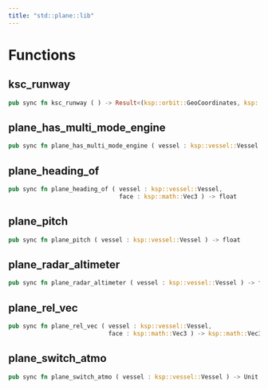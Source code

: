 ```yaml
---
title: "std::plane::lib"
---
```




# Functions


## ksc_runway

```rust
pub sync fn ksc_runway ( ) -> Result<(ksp::orbit::GeoCoordinates, ksp::orbit::GeoCoordinates), string>
```



## plane_has_multi_mode_engine

```rust
pub sync fn plane_has_multi_mode_engine ( vessel : ksp::vessel::Vessel ) -> bool
```



## plane_heading_of

```rust
pub sync fn plane_heading_of ( vessel : ksp::vessel::Vessel,
                               face : ksp::math::Vec3 ) -> float
```



## plane_pitch

```rust
pub sync fn plane_pitch ( vessel : ksp::vessel::Vessel ) -> float
```



## plane_radar_altimeter

```rust
pub sync fn plane_radar_altimeter ( vessel : ksp::vessel::Vessel ) -> float
```



## plane_rel_vec

```rust
pub sync fn plane_rel_vec ( vessel : ksp::vessel::Vessel,
                            face : ksp::math::Vec3 ) -> ksp::math::Vec3
```



## plane_switch_atmo

```rust
pub sync fn plane_switch_atmo ( vessel : ksp::vessel::Vessel ) -> Unit
```


